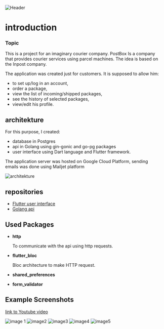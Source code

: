 
![Header](https://i.imgur.com/BJaItEK.png)
# introduction

### Topic

This is a project for an imaginary courier company. PostBox Is a company that provides courier services using parcel machines. The idea is based on the Inpost company. 

The application was created just for customers. It is supposed to allow him:
* to set up/log in an account, 
* order a package, 
* view the list of incoming/shipped packages, 
* see the history of selected packages, 
* view/edit his profile.

## architekture

For this purpose, I created:
* database in Postgres
* api in Golang using gin-gonic and go-pg packages
* user interface using Dart language and Flutter framework.

The application server was hosted on Google Cloud Platform, sending emails was done using Mailjet platform

![architekture](https://i.imgur.com/pQgaNFm.png)

## repositories

* [Flutter user interface](https://github.com/makjac/Flutter_PostBox_app)
* [Golang api](https://github.com/makjac/Golang_PostBox_api)
## Used Packages

* **http**

    To communicate with the api using http requests.
* **flutter_bloc**

    Bloc architecture to make HTTP request.
* **shared_preferences**
* **form_validator**

## Example Screenshots

[link to Youtube video](https://www.youtube.com/watch?v=tZ9cyRZ0VjE)

![image 1](https://i.imgur.com/P94pSLH.jpg)
![image2](https://i.imgur.com/F6hvLKf.jpg)
![image3](https://i.imgur.com/vFh7nKq.jpg)
![image4](https://i.imgur.com/qVf1BTF.jpg)
![image5](https://i.imgur.com/yFSOMuf.jpg)
